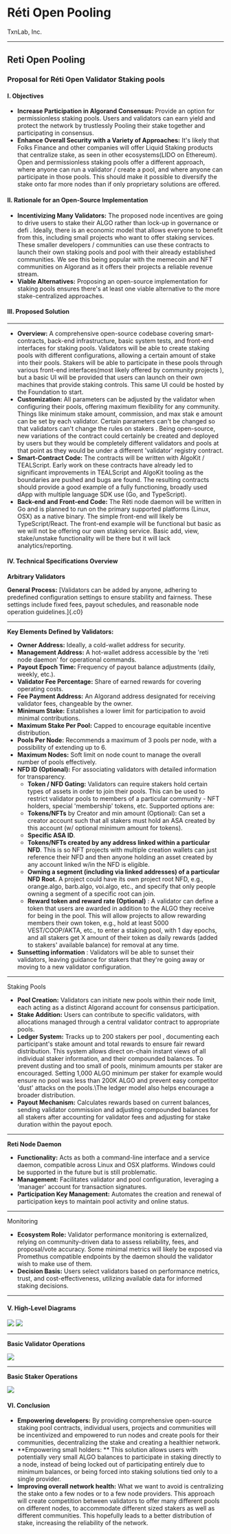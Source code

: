 # Réti Open Pooling

TxnLab, Inc.

***

## Reti Open Pooling

### Proposal for Réti Open Validator Staking pools

#### I. Objectives

* **Increase Participation in Algorand Consensus:** Provide an option for permissionless staking pools. Users and validators can earn yield and protect the network by trustlessly Pooling their stake together and participating in consensus.
* **Enhance Overall Security with a Variety of Approaches:** It's likely that Folks Finance and other companies will offer Liquid Staking products that centralize stake, as seen in other ecosystems(LIDO on Ethereum). Open and permissionless staking pools offer a different approach, where anyone can run a validator / create a pool, and where anyone can participate in those pools. This should make it possible to diversify the stake onto far more nodes than if only proprietary solutions are offered.

#### II. Rationale for an Open-Source Implementation

* **Incentivizing Many Validators:** The proposed node incentives are going to drive users to stake their ALGO rather than lock-up in governance or defi . Ideally, there is an economic model that allows everyone to benefit from this, including small projects who want to offer staking services. These smaller developers / communities can use these contracts to launch their own staking pools and pool with their already established communities. We see this being popular with the memecoin and NFT communities on Algorand as it offers their projects a reliable revenue stream.
* **Viable Alternatives:** Proposing an open-source implementation for staking pools ensures there's at least one viable alternative to the more stake-centralized approaches.

#### III. Proposed Solution

***

* **Overview:** A comprehensive open-source codebase covering smart-contracts, back-end infrastructure, basic system tests, and front-end interfaces for staking pools. Validators will be able to create staking pools with different configurations, allowing a certain amount of stake into their pools. Stakers will be able to participate in these pools through various front-end interfaces(most likely offered by community projects ), but a basic UI will be provided that users can launch on their own machines that provide staking controls. This same UI could be hosted by the Foundation to start.
* **Customization:** All parameters can be adjusted by the validator when configuring their pools, offering maximum flexibility for any community. Things like minimum stake amount, commission, and max stak e amount can be set by each validator. Certain parameters can't be changed so that validators can't change the rules on stakers . Being open-source, new variations of the contract could certainly be created and deployed by users but they would be completely different validators and pools at that point as they would be under a different 'validator' registry contract.
* **Smart-Contract Code:** The contracts will be written with AlgoKit / TEALScript. Early work on these contracts have already led to significant improvements in TEALScript and AlgoKit tooling as the boundaries are pushed and bugs are found. The resulting contracts should provide a good example of a fully functioning, broadly used dApp with multiple language SDK use (Go, and TypeScript).
* **Back-end and Front-end Code:** The Réti node daemon will be written in Go and is planned to run on the primary supported platforms (Linux, OSX) as a native binary. The simple front-end will likely be TypeScript/React. The front-end example will be functional but basic as we will not be offering our own staking service. Basic add, view, stake/unstake functionality will be there but it will lack analytics/reporting.

#### IV. Technical Specifications Overview

**Arbitrary Validators**

**General Process:** \[Validators can be added by anyone, adhering to predefined configuration settings to ensure stability and fairness. These settings include fixed fees, payout schedules, and reasonable node operation guidelines.]{.c0}

***

**Key Elements Defined by Validators:**

* **Owner Address:** Ideally, a cold-wallet address for security.
* **Management Address:** A hot-wallet address accessible by the 'reti node daemon' for operational commands.
* **Payout Epoch Time:** Frequency of payout balance adjustments (daily, weekly, etc.).
* **Validator Fee Percentage:** Share of earned rewards for covering operating costs.
* **Fee Payment Address:** An Algorand address designated for receiving validator fees, changeable by the owner.
* **Minimum Stake:** Establishes a lower limit for participation to avoid minimal contributions.
* **Maximum Stake Per Pool:** Capped to encourage equitable incentive distribution.
* **Pools Per Node:** Recommends a maximum of 3 pools per node, with a possibility of extending up to 6.
* **Maximum Nodes:** Soft limit on node count to manage the overall number of pools effectively.
* **NFD ID (Optional):** For associating validators with detailed information for transparency.
  * **Token / NFD Gating:** Validators can require stakers hold certain types of assets in order to join their pools. This can be used to restrict validator pools to members of a particular community - NFT holders, special 'membership' tokens, etc. Supported options are:
  * **Tokens/NFTs** by Creator and min amount (Optional): Can set a creator account such that all stakers must hold an ASA created by this account (w/ optional minimum amount for tokens).
  * **Specific ASA ID**.
  * **Tokens/NFTs created by any address linked within a particular NFD**. This is so NFT projects with multiple creation wallets can just reference their NFD and then anyone holding an asset created by any account linked w/in the NFD is eligible.
  * **Owning a segment (including via linked addresses) of a particular NFD Root.** A project could have its own project root NFD, e.g., orange.algo, barb.algo, voi.algo, etc., and specify that only people owning a segment of a specific root can join.
  * **Reward token and reward rate (Optional)** : A validator can define a token that users are awarded in addition to the ALGO they receive for being in the pool. This will allow projects to allow rewarding members their own token, e.g., hold at least 5000 VEST/COOP/AKTA, etc., to enter a staking pool, with 1 day epochs, and all stakers get X amount of their token as daily rewards (added to stakers' available balance) for removal at any time.
* **Sunsetting information** : Validators will be able to sunset their validators, leaving guidance for stakers that they're going away or moving to a new validator configuration.

***

Staking Pools

* **Pool Creation:** Validators can initiate new pools within their node limit, each acting as a distinct Algorand account for consensus participation.
* **Stake Addition:** Users can contribute to specific validators, with allocations managed through a central validator contract to appropriate pools.
* **Ledger System:** Tracks up to 200 stakers per pool , documenting each participant's stake amount and total rewards to ensure fair reward distribution. This system allows direct on-chain instant views of all individual staker information, and their compounded balances. To prevent dusting and too small of pools, minimum amounts per staker are encouraged. Setting 1,000 ALGO minimum per staker for example would ensure no pool was less than 200K ALGO and prevent easy competitor 'dust' attacks on the pools.\The ledger model also helps encourage a broader distribution.
* **Payout Mechanism:** Calculates rewards based on current balances, sending validator commission and adjusting compounded balances for all stakers after accounting for validator fees and adjusting for stake duration within the payout epoch.

***

**Reti Node Daemon**

* **Functionality:** Acts as both a command-line interface and a service daemon, compatible across Linux and OSX platforms. Windows could be supported in the future but is still problematic.
* **Management:** Facilitates validator and pool configuration, leveraging a 'manager' account for transaction signatures.
* **Participation Key Management:** Automates the creation and renewal of participation keys to maintain pool activity and online status.

***

Monitoring

* **Ecosystem Role:** Validator performance monitoring is externalized, relying on community-driven data to assess reliability, fees, and proposal/vote accuracy. Some minimal metrics will likely be exposed via Promethus compatible endpoints by the daemon should the validator wish to make use of them.
* **Decision Basis:** Users select validators based on performance metrics, trust, and cost-effectiveness, utilizing available data for informed staking decisions.

***

#### V. High-Level Diagrams

![](.gitbook/assets/Reti\_Validator\_Pools\_Page\_1.png) ![](.gitbook/assets/Reti\_Validator\_Pools\_Page\_2.png)

***

**Basic Validator Operations**

![](.gitbook/assets/validator.png)

***

**Basic Staker Operations**

![](.gitbook/assets/staker.png)

#### VI. Conclusion

* **Empowering developers:** By providing comprehensive open-source staking pool contracts, individual users, projects and communities will be incentivized and empowered to run nodes and create pools for their communities, decentralizing the stake and creating a healthier network.
* \*\*Empowering small holders: \*\* This solution allows users with potentially very small ALGO balances to participate in staking directly to a node, instead of being locked out of participating entirely due to minimum balances, or being forced into staking solutions tied only to a single provider.
* **Improving overall network health:** What we want to avoid is centralizing the stake onto a few nodes or to a few node providers. This approach will create competition between validators to offer many different pools on different nodes, to accommodate different sized stakers as well as different communities. This hopefully leads to a better distribution of stake, increasing the reliability of the network.
